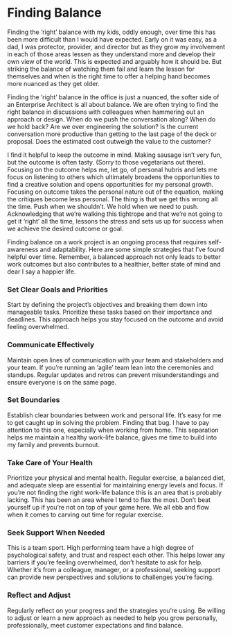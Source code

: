 # Finding Balance
Finding the ‘right’ balance with my kids, oddly enough, over time this has been more difficult than I would have expected.  Early on it was easy, as a dad, I was protector, provider, and director but as they grow my involvement in each of those areas lessen as they understand more and develop their own view of the world.  This is expected and arguably how it should be.  But striking the balance of watching them fail and learn the lesson for themselves and when is the right time to offer a helping hand becomes more nuanced as they get older. 

Finding the ‘right’ balance in the office is just a nuanced, the softer side of an Enterprise Architect is all about balance.  We are often trying to find the right balance in discussions with colleagues when hammering out an approach or design.  When do we push the conversation along?  When do we hold back?  Are we over engineering the solution?  Is the current conversation more productive than getting to the last page of the deck or proposal.  Does the estimated cost outweigh the value to the customer?

I find it helpful to keep the outcome in mind.   Making sausage isn’t very fun, but the outcome is often tasty.    (Sorry to those vegetarians out there).  Focusing on the outcome helps me, let go, of personal hubris and lets me focus on listening to others which ultimately broadens the opportunities to find a creative solution and opens opportunities for my personal growth.   Focusing on outcome takes the personal nature out of the equation, making the critiques become less personal.  The thing is that we get this wrong all the time.  Push when we shouldn’t.  We hold when we need to push.  Acknowledging that we’re walking this tightrope and that we’re not going to get it ‘right’ all the time, lessons the stress and sets us up for success when we achieve the desired outcome or goal.   

Finding balance on a work project is an ongoing process that requires self-awareness and adaptability.  Here are some simple strategies that I’ve found helpful over time.  Remember, a balanced approach not only leads to better work outcomes but also contributes to a healthier, better state of mind and dear I say a happier life.

### Set Clear Goals and Priorities
Start by defining the project’s objectives and breaking them down into manageable tasks. Prioritize these tasks based on their importance and deadlines. This approach helps you stay focused on the outcome and avoid feeling overwhelmed.
### Communicate Effectively
Maintain open lines of communication with your team and stakeholders and your team.  If you’re running an ‘agile’ team lean into the ceremonies and standups.  Regular updates and retros can prevent misunderstandings and ensure everyone is on the same page. 
### Set Boundaries
Establish clear boundaries between work and personal life.  It’s easy for me to get caught up in solving the problem.  Finding that bug.  I have to pay attention to this one, especially when working from home.   This separation helps me maintain a healthy work-life balance, gives me time to build into my family and prevents burnout.
### Take Care of Your Health
Prioritize your physical and mental health. Regular exercise, a balanced diet, and adequate sleep are essential for maintaining energy levels and focus.  If you’re not finding the right work-life balance this is an area that is probably lacking.   This has been an area where I tend to flex the most.  Don’t beat yourself up if you’re not on top of your game here.  We all ebb and flow when it comes to carving out time for regular exercise.  
### Seek Support When Needed
This is a team sport.  High performing team have a high degree of psychological safety, and trust and respect each other.  This helps lower any barriers if you’re feeling overwhelmed, don’t hesitate to ask for help.  Whether it’s from a colleague, manager, or a professional, seeking support can provide new perspectives and solutions to challenges you’re facing.
### Reflect and Adjust
Regularly reflect on your progress and the strategies you’re using.  Be willing to adjust or learn a new approach as needed to help you grow personally, professionally, meet customer expectations and find balance.
